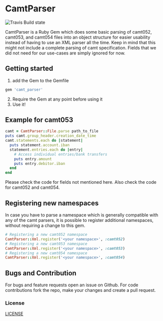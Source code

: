 # CamtParser

![Travis Build state](https://api.travis-ci.org/Barzahlen/camt_parser.svg)

CamtParser is a Ruby Gem which does some basic parsing of camt052, camt053, and camt054 files into an object
structure for easier usability instead of having to use an XML parser all the time.
Keep in mind that this might not include a complete parsing of camt specification.
Fields that we did not need for our use-cases are simply ignored for now.

## Getting started

1. add the Gem to the Gemfile

```ruby
gem 'camt_parser'
```

2. Require the Gem at any point before using it
3. Use it!

## Example for camt053
```ruby
camt = CamtParser::File.parse path_to_file
puts camt.group_header.creation_date_time
camt.statements.each do |statement|
  puts statement.account.iban
  statement.entries.each do |entry|
    # Access individual entries/bank transfers
    puts entry.amount
    puts entry.debitor.iban
  end
end
```

Please check the code for fields not mentioned here.
Also check the code for camt052 and camt054.

## Registering new namespaces
In case you have to parse a namespace which is generally compatible with any of the camt parsers, it is possible to register additional namespaces, without requiring a change to this gem.
```ruby
# Registering a new camt052 namespace
CamtParser::Xml.register('<your namespace>', :camt052)
# Registering a new camt053 namespace
CamtParser::Xml.register('<your namespace>', :camt053)
# Registering a new camt054 namespace
CamtParser::Xml.register('<your namespace>', :camt054)
```

## Bugs and Contribution
For bugs and feature requests open an issue on Github. For code contributions fork the repo, make your changes and create a pull request.

### License
[LICENSE](LICENSE)
